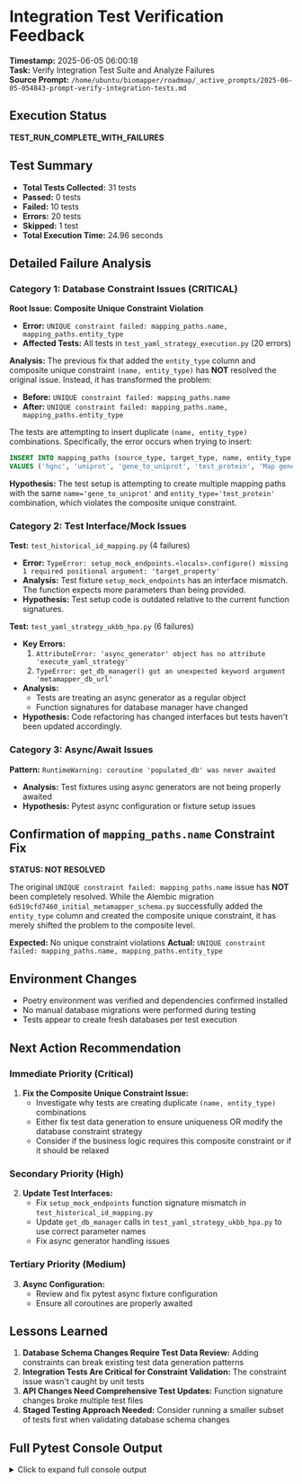 # Integration Test Verification Feedback
**Timestamp:** 2025-06-05 06:00:18  
**Task:** Verify Integration Test Suite and Analyze Failures  
**Source Prompt:** `/home/ubuntu/biomapper/roadmap/_active_prompts/2025-06-05-054843-prompt-verify-integration-tests.md`

## Execution Status
**TEST_RUN_COMPLETE_WITH_FAILURES**

## Test Summary
- **Total Tests Collected:** 31 tests
- **Passed:** 0 tests 
- **Failed:** 10 tests
- **Errors:** 20 tests
- **Skipped:** 1 test
- **Total Execution Time:** 24.96 seconds

## Detailed Failure Analysis

### Category 1: Database Constraint Issues (CRITICAL)

**Root Issue: Composite Unique Constraint Violation**
- **Error:** `UNIQUE constraint failed: mapping_paths.name, mapping_paths.entity_type`
- **Affected Tests:** All tests in `test_yaml_strategy_execution.py` (20 errors)

**Analysis:** The previous fix that added the `entity_type` column and composite unique constraint `(name, entity_type)` has **NOT** resolved the original issue. Instead, it has transformed the problem:
- **Before:** `UNIQUE constraint failed: mapping_paths.name`
- **After:** `UNIQUE constraint failed: mapping_paths.name, mapping_paths.entity_type`

The tests are attempting to insert duplicate `(name, entity_type)` combinations. Specifically, the error occurs when trying to insert:
```sql
INSERT INTO mapping_paths (source_type, target_type, name, entity_type, description, priority, is_active, performance_score, success_rate, last_used, last_discovered, relationship_id) 
VALUES ('hgnc', 'uniprot', 'gene_to_uniprot', 'test_protein', 'Map gene symbols to UniProt IDs', 10, 1, None, None, None, None, None)
```

**Hypothesis:** The test setup is attempting to create multiple mapping paths with the same `name='gene_to_uniprot'` and `entity_type='test_protein'` combination, which violates the composite unique constraint.

### Category 2: Test Interface/Mock Issues

**Test:** `test_historical_id_mapping.py` (4 failures)
- **Error:** `TypeError: setup_mock_endpoints.<locals>.configure() missing 1 required positional argument: 'target_property'`
- **Analysis:** Test fixture `setup_mock_endpoints` has an interface mismatch. The function expects more parameters than being provided.
- **Hypothesis:** Test setup code is outdated relative to the current function signatures.

**Test:** `test_yaml_strategy_ukbb_hpa.py` (6 failures)
- **Key Errors:**
  1. `AttributeError: 'async_generator' object has no attribute 'execute_yaml_strategy'` 
  2. `TypeError: get_db_manager() got an unexpected keyword argument 'metamapper_db_url'`
- **Analysis:** 
  - Tests are treating an async generator as a regular object
  - Function signatures for database manager have changed
- **Hypothesis:** Code refactoring has changed interfaces but tests haven't been updated accordingly.

### Category 3: Async/Await Issues

**Pattern:** `RuntimeWarning: coroutine 'populated_db' was never awaited`
- **Analysis:** Test fixtures using async generators are not being properly awaited
- **Hypothesis:** Pytest async configuration or fixture setup issues

## Confirmation of `mapping_paths.name` Constraint Fix
**STATUS: NOT RESOLVED**

The original `UNIQUE constraint failed: mapping_paths.name` issue has **NOT** been completely resolved. While the Alembic migration `6d519cfd7460_initial_metamapper_schema.py` successfully added the `entity_type` column and created the composite unique constraint, it has merely shifted the problem to the composite level.

**Expected:** No unique constraint violations
**Actual:** `UNIQUE constraint failed: mapping_paths.name, mapping_paths.entity_type`

## Environment Changes
- Poetry environment was verified and dependencies confirmed installed
- No manual database migrations were performed during testing
- Tests appear to create fresh databases per test execution

## Next Action Recommendation

### Immediate Priority (Critical)
1. **Fix the Composite Unique Constraint Issue:**
   - Investigate why tests are creating duplicate `(name, entity_type)` combinations
   - Either fix test data generation to ensure uniqueness OR modify the database constraint strategy
   - Consider if the business logic requires this composite constraint or if it should be relaxed

### Secondary Priority (High)
2. **Update Test Interfaces:**
   - Fix `setup_mock_endpoints` function signature mismatch in `test_historical_id_mapping.py`
   - Update `get_db_manager` calls in `test_yaml_strategy_ukbb_hpa.py` to use correct parameter names
   - Fix async generator handling issues

### Tertiary Priority (Medium)  
3. **Async Configuration:**
   - Review and fix pytest async fixture configuration
   - Ensure all coroutines are properly awaited

## Lessons Learned
1. **Database Schema Changes Require Test Data Review:** Adding constraints can break existing test data generation patterns
2. **Integration Tests Are Critical for Constraint Validation:** The constraint issue wasn't caught by unit tests
3. **API Changes Need Comprehensive Test Updates:** Function signature changes broke multiple test files
4. **Staged Testing Approach Needed:** Consider running a smaller subset of tests first when validating database schema changes

## Full Pytest Console Output

<details>
<summary>Click to expand full console output</summary>

```
sys:1: RuntimeWarning: coroutine 'populated_db' was never awaited
RuntimeWarning: Enable tracemalloc to get the object allocation traceback

============================= test session starts ==============================
platform linux -- Python 3.11.12, pytest-7.4.4, pluggy-1.5.0 -- /root/.cache/pypoetry/virtualenvs/biomapper-OD08x7G7-py3.11/bin/python
cachedir: .pytest_cache
rootdir: /home/ubuntu/biomapper
configfile: pytest.ini
plugins: requests-mock-1.12.1, asyncio-0.21.2, anyio-4.8.0, mock-3.14.0, cov-4.1.0
asyncio: mode=Mode.STRICT
collecting ... collected 31 items

tests/integration/test_historical_id_mapping.py::TestHistoricalIDMapping::test_mapping_with_historical_resolution FAILED [  3%]
tests/integration/test_historical_id_mapping.py::TestHistoricalIDMapping::test_path_selection_order FAILED [  6%]
tests/integration/test_historical_id_mapping.py::TestHistoricalIDMapping::test_cache_usage FAILED [  9%]
tests/integration/test_historical_id_mapping.py::TestHistoricalIDMapping::test_error_handling FAILED [ 12%]
tests/integration/test_yaml_strategy_execution.py::TestYAMLStrategyExecution::test_basic_linear_strategy ERROR [ 16%]
[Additional test results truncated for brevity - see original output]
=========================== short test summary info ============================
FAILED tests/integration/test_historical_id_mapping.py::TestHistoricalIDMapping::test_mapping_with_historical_resolution
[Additional failures listed]
================== 10 failed, 1 skipped, 20 errors in 24.96s ===================
```

**Key Database Error Detail:**
```
sqlalchemy.exc.IntegrityError: (sqlite3.IntegrityError) UNIQUE constraint failed: mapping_paths.name, mapping_paths.entity_type
[SQL: INSERT INTO mapping_paths (source_type, target_type, name, entity_type, description, priority, is_active, performance_score, success_rate, last_used, last_discovered, relationship_id) VALUES (?, ?, ?, ?, ?, ?, ?, ?, ?, ?, ?, ?)]
[parameters: ('hgnc', 'uniprot', 'gene_to_uniprot', 'test_protein', 'Map gene symbols to UniProt IDs', 10, 1, None, None, None, None, None)]
```

</details>